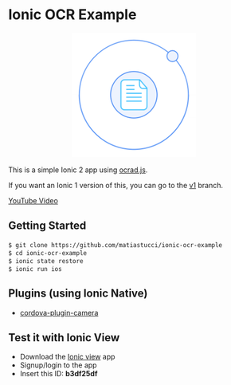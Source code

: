 # Ionic OCR Example

<p align="center">
  <img src="resources/icon.png" width="250" alt="Logo"/>
</p>

This is a simple Ionic 2 app using [ocrad.js](https://github.com/antimatter15/ocrad.js).

If you want an Ionic 1 version of this, you can go to the [v1](https://github.com/matiastucci/ionic-ocr-example/tree/v1) branch.

[YouTube Video](https://youtu.be/4KH0p0vxO8w)

## Getting Started
```
$ git clone https://github.com/matiastucci/ionic-ocr-example
$ cd ionic-ocr-example
$ ionic state restore
$ ionic run ios
```

## Plugins (using Ionic Native)
* [cordova-plugin-camera]

## Test it with Ionic View
* Download the [Ionic view] app
* Signup/login to the app
* Insert this ID: **b3df25df**

[Ionic view]:http://view.ionic.io/
[cordova-plugin-camera]:http://ionicframework.com/docs/v2/native/camera/
